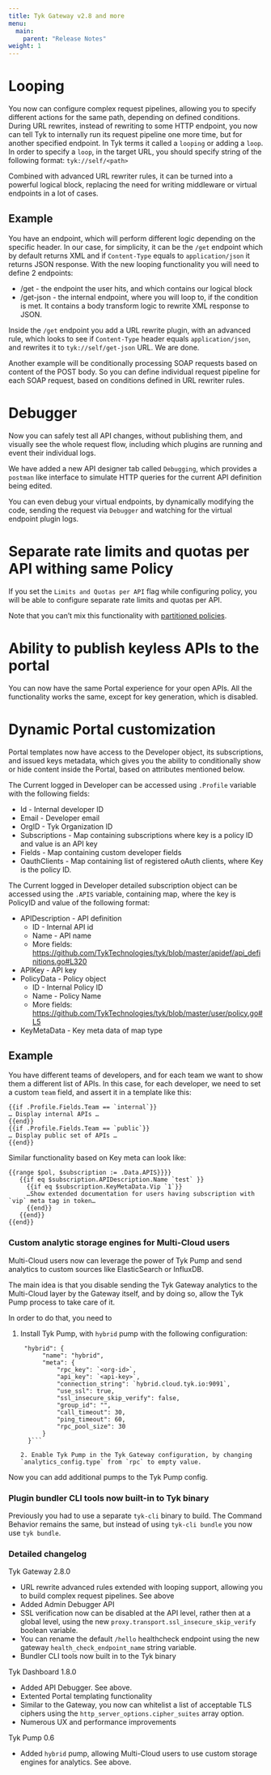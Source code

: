 ```yaml
---
title: Tyk Gateway v2.8 and more
menu:
  main:
    parent: "Release Notes"
weight: 1
---
```


# Looping

You now can configure complex request pipelines, allowing you to specify different actions for the same path, depending on defined conditions. During URL rewrites, instead of rewriting to some HTTP endpoint, you now can tell Tyk to internally run its request pipeline one more time, but for another specified endpoint. In Tyk terms it called a `looping` or adding a `loop`.  In order to specify a `loop`, in the target URL, you should specify string of the following format: `tyk://self/<path>`

Combined with advanced URL rewriter rules, it can be turned into a powerful logical block, replacing the need for writing middleware or virtual endpoints in a lot of cases.

## Example

You have an endpoint, which will perform different logic depending on the specific header. In our case, for simplicity, it can be the `/get` endpoint which by default returns XML and if `Content-Type` equals to `application/json` it returns JSON response. With the new looping functionality you will need to define 2 endpoints: 
* /get - the endpoint the user hits, and which contains our logical block
* /get-json - the internal endpoint, where you will loop to, if the condition is met. It contains a body transform logic to rewrite XML response to JSON.

Inside the `/get` endpoint you add a URL rewrite plugin, with an advanced rule, which looks to see if `Content-Type` header equals `application/json`, and rewrites it to `tyk://self/get-json` URL. We are done.

Another example will be conditionally processing SOAP requests based on content of the POST body. So you can define individual request pipeline for each SOAP request, based on conditions defined in URL rewriter rules. 

# Debugger

Now you can safely test all API changes, without publishing them, and visually see the whole request flow, including which plugins are running and event their individual logs.

We have added a new API designer tab called `Debugging`,  which provides a `postman` like interface to simulate HTTP queries for the current API definition being edited. 

You can even debug your virtual endpoints, by dynamically modifying the code, sending the request via `Debugger` and watching for the virtual endpoint plugin logs.

# Separate rate limits and quotas per API withing same Policy

If you set the `Limits and Quotas per API` flag while configuring policy,  you will be able to configure separate rate limits and quotas per API. 

Note that you can’t mix this functionality with [partitioned policies](https://tyk.io/docs/security/security-policies/partitioned-policies/).

# Ability to publish keyless APIs to the portal

You can now have the same Portal experience for your open APIs. All the functionality works the same, except for key generation, which is disabled.
 

# Dynamic Portal customization

Portal templates now have access to the Developer object, its subscriptions, and issued keys metadata, which gives you the ability to conditionally show or hide content inside the Portal, based on attributes mentioned below.

The Current logged in Developer can be accessed using `.Profile` variable with the following fields:
* Id - Internal developer ID
* Email - Developer email
* OrgID - Tyk Organization ID
* Subscriptions  - Map containing subscriptions where key is a policy ID and value is an API key
* Fields - Map containing custom developer fields
* OauthClients - Map containing list of registered oAuth clients, where Key is the policy ID.

The Current logged in Developer detailed subscription object can be accessed using the `.APIS` variable, containing map, where the key is PolicyID and value of the following format: 
* APIDescription - API definition
    * ID - Internal API id
    * Name - API name
    * More fields: https://github.com/TykTechnologies/tyk/blob/master/apidef/api_definitions.go#L320
* APIKey - API key
* PolicyData - Policy object
    * ID - Internal Policy ID
    * Name - Policy Name
    * More fields: https://github.com/TykTechnologies/tyk/blob/master/user/policy.go#L5
* KeyMetaData - Key meta data of map type

## Example

You have different teams of developers, and for each team we want to show them a different list of APIs. In this case, for each developer, we need to set a custom  `team` field, and assert it in a template like this:
```
{{if .Profile.Fields.Team == `internal`}}
… Display internal APIs …
{{end}}
{{if .Profile.Fields.Team == `public`}}
… Display public set of APIs …
{{end}}
```

Similar functionality based on Key meta can look like:
```
{{range $pol, $subscription := .Data.APIS}}}}
   {{if eq $subscription.APIDescription.Name `test` }}
     {{if eq $subscription.KeyMetaData.Vip `1`}}
     …Show extended documentation for users having subscription with `vip` meta tag in token…
     {{end}}
   {{end}}
{{end}}
```


### Custom analytic storage engines for Multi-Cloud users

Multi-Cloud users now can leverage the power of Tyk Pump and send analytics to custom sources like ElasticSearch or InfluxDB. 

The main idea is that you disable sending the Tyk Gateway analytics to the Multi-Cloud layer by the Gateway itself, and by doing so, allow the Tyk Pump process to take care of it.

In order to do that, you need to 

1. Install Tyk Pump, with `hybrid` pump with the following configuration:
      ```
       "hybrid": {
            "name": "hybrid",
            "meta": {
                "rpc_key": `<org-id>`,
                "api_key": `<api-key>`,
                "connection_string": `hybrid.cloud.tyk.io:9091`,
                "use_ssl": true,
                "ssl_insecure_skip_verify": false,
                "group_id": "",
                "call_timeout": 30,
                "ping_timeout": 60,
                "rpc_pool_size": 30
            }
        }```

     2. Enable Tyk Pump in the Tyk Gateway configuration, by changing `analytics_config.type` from `rpc` to empty value.

Now you can add additional pumps to the Tyk Pump config.


### Plugin bundler CLI tools now built-in to Tyk binary

Previously you had to use a separate `tyk-cli` binary to build. 
The Command Behavior remains the same, but instead of using `tyk-cli bundle` you now use `tyk bundle`.


### Detailed changelog

Tyk Gateway 2.8.0
- URL rewrite advanced rules extended with looping support, allowing you to build complex request pipelines. See above
- Added Admin Debugger API 
- SSL verification now can be disabled at the API level, rather then at a global level, using the new `proxy.transport.ssl_insecure_skip_verify` boolean variable. 
- You can rename the default `/hello` healthcheck endpoint using the new gateway `health_check_endpoint_name` string variable. 
- Bundler CLI tools now built in to the Tyk binary

Tyk Dashboard 1.8.0
- Added API Debugger. See above.
- Extented Portal templating functionality
- Similar to the Gateway, you now can whitelist a list of acceptable TLS ciphers using the `http_server_options.cipher_suites` array option. 
- Numerous UX and performance improvements

Tyk Pump 0.6
- Added `hybrid` pump, allowing Multi-Cloud users to use custom storage engines for analytics. See above.

